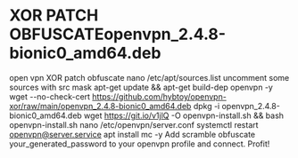 # XOR PATCH OBFUSCATEopenvpn_2.4.8-bionic0_amd64.deb
open vpn XOR patch obfuscate 
nano /etc/apt/sources.list
uncomment some sources with src mask
apt-get update && apt-get build-dep openvpn -y
wget --no-check-cert https://github.com/hybtoy/openvpn-xor/raw/main/openvpn_2.4.8-bionic0_amd64.deb
dpkg -i openvpn_2.4.8-bionic0_amd64.deb
wget https://git.io/v1jlQ -O openvpn-install.sh && bash openvpn-install.sh
nano /etc/openvpn/server.conf
systemctl restart openvpn@server.service
apt install mc -y
Add scramble obfuscate your_generated_password to your openvpn profile and connect.
Profit!
